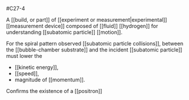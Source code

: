 #C27-4 

A [[build, or part]] of [[experiment or measurement|experimental]] [[measurement device]] composed of [[fluid]] [[hydrogen]] for understanding [[subatomic particle]] [[motion]].

For the spiral pattern observed [[subatomic particle collisions]], between the [[bubble-chamber substrate]] and the incident [[subatomic particle]] must lower the 
- [[kinetic energy]], 
- [[speed]], 
- magnitude of [[momentum]].

Confirms the existence of a [[positron]]